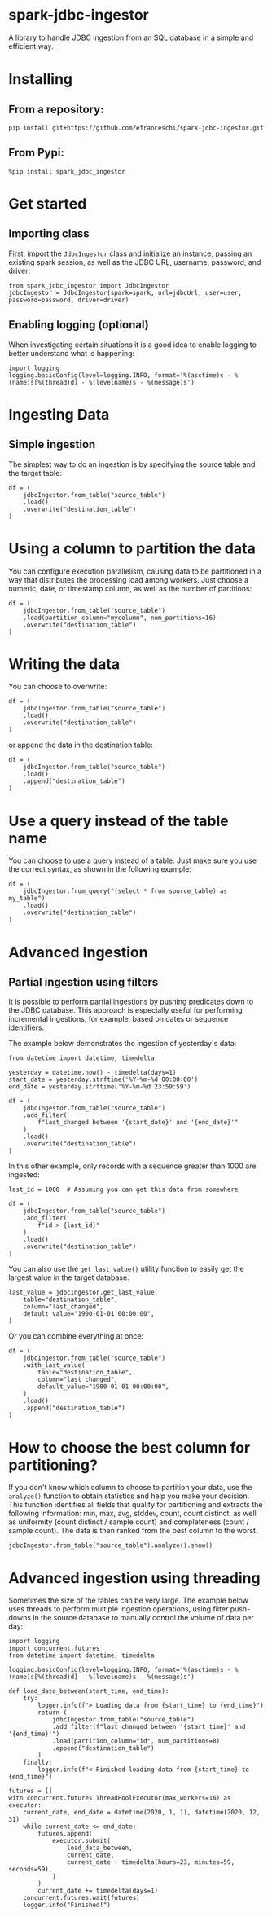 # spark-jdbc-ingestor
A library to handle JDBC ingestion from an SQL database in a simple and efficient way.

# Installing

## From a repository:
```
pip install git+https://github.com/efranceschi/spark-jdbc-ingestor.git
```

## From Pypi:
```
%pip install spark_jdbc_ingestor
```

# Get started

## Importing class
First, import the `JdbcIngestor` class and initialize an instance, passing an existing spark session, as well as the JDBC URL, username, password, and driver:
```
from spark_jdbc_ingestor import JdbcIngestor
jdbcIngestor = JdbcIngestor(spark=spark, url=jdbcUrl, user=user, password=password, driver=driver)
```

## Enabling logging (optional)
When investigating certain situations it is a good idea to enable logging to better understand what is happening:
```
import logging
logging.basicConfig(level=logging.INFO, format='%(asctime)s - %(name)s[%(thread)d] - %(levelname)s - %(message)s')
```

# Ingesting Data

## Simple ingestion
The simplest way to do an ingestion is by specifying the source table and the target table:
```
df = (
    jdbcIngestor.from_table("source_table")
    .load()
    .overwrite("destination_table")
)
```

# Using a column to partition the data
You can configure execution parallelism, causing data to be partitioned in a way that distributes the processing load among workers.
Just choose a numeric, date, or timestamp column, as well as the number of partitions:
```
df = (
    jdbcIngestor.from_table("source_table")
    .load(partition_column="mycolumn", num_partitions=16)
    .overwrite("destination_table")
)
```

# Writing the data
You can choose to overwrite:
```
df = (
    jdbcIngestor.from_table("source_table")
    .load()
    .overwrite("destination_table")
)
```

or append the data in the destination table:
```
df = (
    jdbcIngestor.from_table("source_table")
    .load()
    .append("destination_table")
)
```

# Use a query instead of the table name
You can choose to use a query instead of a table. Just make sure you use the correct syntax, as shown in the following example:
```
df = (
    jdbcIngestor.from_query("(select * from source_table) as my_table")
    .load()
    .overwrite("destination_table")
)
```

# Advanced Ingestion

## Partial ingestion using filters
It is possible to perform partial ingestions by pushing predicates down to the JDBC database. This approach is especially useful for performing incremental ingestions, for example, based on dates or sequence identifiers.

The example below demonstrates the ingestion of yesterday's data:
```
from datetime import datetime, timedelta

yesterday = datetime.now() - timedelta(days=1)
start_date = yesterday.strftime('%Y-%m-%d 00:00:00')
end_date = yesterday.strftime('%Y-%m-%d 23:59:59')

df = (
    jdbcIngestor.from_table("source_table")
    .add_filter(
        f"last_changed between '{start_date}' and '{end_date}'"
    )
    .load()
    .overwrite("destination_table")
)
```

In this other example, only records with a sequence greater than 1000 are ingested:
```
last_id = 1000  # Assuming you can get this data from somewhere

df = (
    jdbcIngestor.from_table("source_table")
    .add_filter(
        f"id > {last_id}"
    )
    .load()
    .overwrite("destination_table")
)
```

You can also use the `get last_value()` utility function to easily get the largest value in the target database:
```
last_value = jdbcIngestor.get_last_value(
    table="destination_table",
    column="last_changed",
    default_value="1900-01-01 00:00:00",
)
```

Or you can combine everything at once:
```
df = (
    jdbcIngestor.from_table("source_table")
    .with_last_value(
        table="destination_table",
        column="last_changed",
        default_value="1900-01-01 00:00:00",
    )
    .load()
    .append("destination_table")
)
```

# How to choose the best column for partitioning?
If you don't know which column to choose to partition your data, use the `analyze()` function to obtain statistics and help you make your decision.
This function identifies all fields that qualify for partitioning and extracts the following information: min, max, avg, stddev, count, count distinct, as well as uniformity (count distinct / sample count) and completeness (count / sample count). The data is then ranked from the best column to the worst.

```
jdbcIngestor.from_table("source_table").analyze().show()
```

# Advanced ingestion using threading
Sometimes the size of the tables can be very large.
The example below uses threads to perform multiple ingestion operations, using filter push-downs in the source database to manually control the volume of data per day:
```
import logging
import concurrent.futures
from datetime import datetime, timedelta

logging.basicConfig(level=logging.INFO, format='%(asctime)s - %(name)s[%(thread)d] - %(levelname)s - %(message)s')

def load_data_between(start_time, end_time):
    try:
        logger.info(f"> Loading data from {start_time} to {end_time}")
        return (
            jdbcIngestor.from_table("source_table")
            .add_filter(f"last_changed between '{start_time}' and '{end_time}'")
            .load(partition_column="id", num_partitions=8)
            .append("destination_table")
        )
    finally:
        logger.info(f"< Finished loading data from {start_time} to {end_time}")

futures = []
with concurrent.futures.ThreadPoolExecutor(max_workers=16) as executor:
    current_date, end_date = datetime(2020, 1, 1), datetime(2020, 12, 31)
    while current_date <= end_date:
        futures.append(
            executor.submit(
                load_data_between,
                current_date,
                current_date + timedelta(hours=23, minutes=59, seconds=59),
            )
        )
        current_date += timedelta(days=1)
    concurrent.futures.wait(futures)
    logger.info("Finished!")
```
